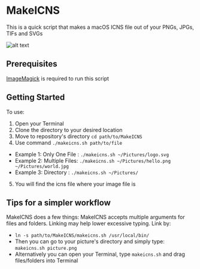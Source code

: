 # MakeICNS
This is a quick script that makes a macOS ICNS file out of your PNGs, JPGs, TIFs and SVGs

![alt text](https://github.com/GitableRoy/MakeICNS/raw/dev/example.gif)

## Prerequisites

[ImageMagick](https://www.imagemagick.org/script/download.php) is required to run this script

## Getting Started

To use:

1. Open your Terminal
2. Clone the directory to your desired location
3. Move to repository's directory `cd path/to/MakeICNS`
4. Use command `./makeicns.sh path/to/file`
 + Example 1: Only One File : `./makeicns.sh ~/Pictures/logo.svg`
 + Example 2: Multiple Files: `./makeicns.sh ~/Pictures/hello.png ~/Pictures/world.jpg`
 + Example 3: Directory     : `./makeicns.sh ~/Pictures/`
 5. You will find the icns file where your image file is

## Tips for a simpler workflow

MakeICNS does a few things:
MakeICNS accepts multiple arguments for files and folders. Linking may help lower excessive typing. Link by:
 + `ln -s path/to/MakeICNS/makeicns.sh /usr/local/bin/`
 + Then you can go to your picture's directory and simply type: `makeicns.sh picture.png`
 + Alternatively you can open your Terminal, type `makeicns.sh` and drag files/folders into Terminal
